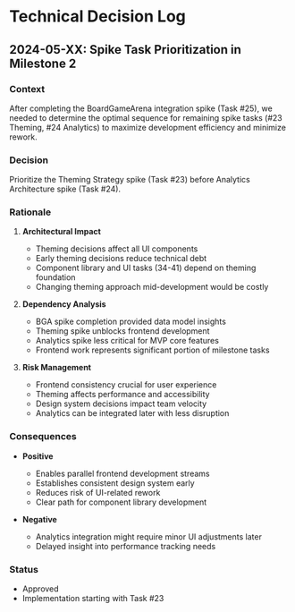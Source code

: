 # Technical Decision Log

## 2024-05-XX: Spike Task Prioritization in Milestone 2

### Context
After completing the BoardGameArena integration spike (Task #25), we needed to determine the optimal sequence for remaining spike tasks (#23 Theming, #24 Analytics) to maximize development efficiency and minimize rework.

### Decision
Prioritize the Theming Strategy spike (Task #23) before Analytics Architecture spike (Task #24).

### Rationale
1. **Architectural Impact**
   - Theming decisions affect all UI components
   - Early theming decisions reduce technical debt
   - Component library and UI tasks (34-41) depend on theming foundation
   - Changing theming approach mid-development would be costly

2. **Dependency Analysis**
   - BGA spike completion provided data model insights
   - Theming spike unblocks frontend development
   - Analytics spike less critical for MVP core features
   - Frontend work represents significant portion of milestone tasks

3. **Risk Management**
   - Frontend consistency crucial for user experience
   - Theming affects performance and accessibility
   - Design system decisions impact team velocity
   - Analytics can be integrated later with less disruption

### Consequences
- **Positive**
  - Enables parallel frontend development streams
  - Establishes consistent design system early
  - Reduces risk of UI-related rework
  - Clear path for component library development

- **Negative**
  - Analytics integration might require minor UI adjustments later
  - Delayed insight into performance tracking needs

### Status
- Approved
- Implementation starting with Task #23 